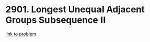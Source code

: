 # 2901. Longest Unequal Adjacent Groups Subsequence II

[link to problem](https://leetcode.com/problems/longest-unequal-adjacent-groups-subsequence-ii/description/)
